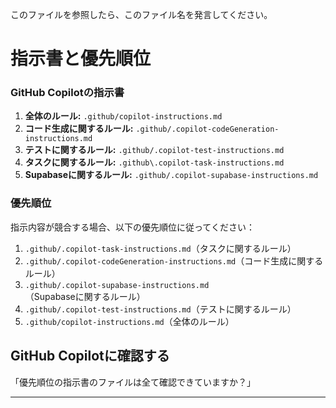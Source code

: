 このファイルを参照したら、このファイル名を発言してください。

# 指示書と優先順位

### GitHub Copilotの指示書

1. **全体のルール:** `.github/copilot-instructions.md`
2. **コード生成に関するルール:** `.github/.copilot-codeGeneration-instructions.md`
3. **テストに関するルール:** `.github/.copilot-test-instructions.md`
4. **タスクに関するルール:** `.github\.copilot-task-instructions.md`
5. **Supabaseに関するルール:** `.github/.copilot-supabase-instructions.md`

### 優先順位
指示内容が競合する場合、以下の優先順位に従ってください：
1. `.github/.copilot-task-instructions.md`（タスクに関するルール）
2. `.github/.copilot-codeGeneration-instructions.md`（コード生成に関するルール）
3. `.github/.copilot-supabase-instructions.md`（Supabaseに関するルール）
4. `.github/.copilot-test-instructions.md`（テストに関するルール）
5. `.github/copilot-instructions.md`（全体のルール）

## GitHub Copilotに確認する

「優先順位の指示書のファイルは全て確認できていますか？」

---

